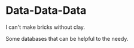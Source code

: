 Data-Data-Data
===============

I can't make bricks without clay.

Some databases that can be helpful to the needy.